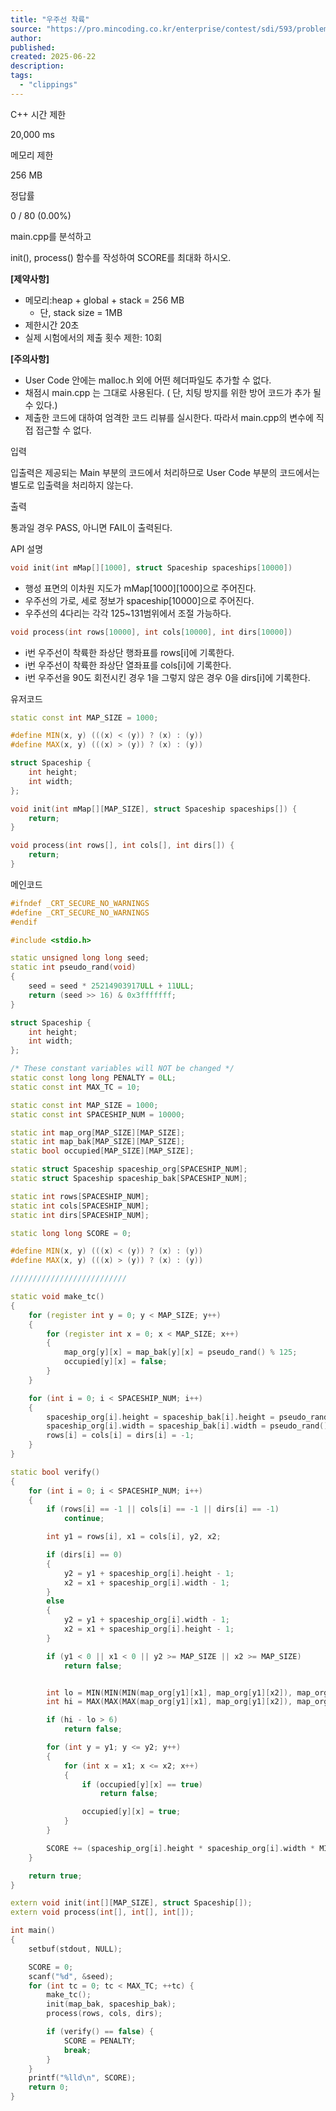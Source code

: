 ```yaml
---
title: "우주선 착륙"
source: "https://pro.mincoding.co.kr/enterprise/contest/sdi/593/problem/14490"
author:
published:
created: 2025-06-22
description:
tags:
  - "clippings"
---
```

C++ 시간 제한

20,000 ms

메모리 제한

256 MB

정답률

0 / 80 (0.00%)

main.cpp를 분석하고

init(), process() 함수를 작성하여 SCORE를 최대화 하시오.

**\[제약사항\]**

- 메모리:heap + global + stack = 256 MB
	- 단, stack size = 1MB
- 제한시간 20초
- 실제 시험에서의 제출 횟수 제한: 10회

**\[주의사항\]**

- User Code 안에는 malloc.h 외에 어떤 헤더파일도 추가할 수 없다.
- 채점시 main.cpp 는 그대로 사용된다. ( 단, 치팅 방지를 위한 방어 코드가 추가 될 수 있다.)
- 제출한 코드에 대하여 엄격한 코드 리뷰를 실시한다. 따라서 main.cpp의 변수에 직접 접근할 수 없다.

입력

입출력은 제공되는 Main 부분의 코드에서 처리하므로 User Code 부분의 코드에서는 별도로 입출력을 처리하지 않는다.

출력

통과일 경우 PASS, 아니면 FAIL이 출력된다.

API 설명

```cpp
void init(int mMap[][1000], struct Spaceship spaceships[10000])
```
- 행성 표면의 이차원 지도가 mMap\[1000\]\[1000\]으로 주어진다.
- 우주선의 가로, 세로 정보가 spaceship\[10000\]으로 주어진다.
- 우주선의 4다리는 각각 125~131범위에서 조절 가능하다.
```cpp
void process(int rows[10000], int cols[10000], int dirs[10000])
```
- i번 우주선이 착륙한 좌상단 행좌표를 rows\[i\]에 기록한다.
- i번 우주선이 착륙한 좌상단 열좌표를 cols\[i\]에 기록한다.
- i번 우주선을 90도 회전시킨 경우 1을 그렇지 않은 경우 0을 dirs\[i\]에 기록한다.

유저코드
```cpp
static const int MAP_SIZE = 1000;

#define MIN(x, y) (((x) < (y)) ? (x) : (y))
#define MAX(x, y) (((x) > (y)) ? (x) : (y))

struct Spaceship {
	int height;
	int width;
};

void init(int mMap[][MAP_SIZE], struct Spaceship spaceships[]) {
	return;
}

void process(int rows[], int cols[], int dirs[]) {
	return;
}
```

메인코드
```cpp
#ifndef _CRT_SECURE_NO_WARNINGS
#define _CRT_SECURE_NO_WARNINGS
#endif

#include <stdio.h>

static unsigned long long seed;
static int pseudo_rand(void)
{
	seed = seed * 25214903917ULL + 11ULL;
	return (seed >> 16) & 0x3fffffff;
}

struct Spaceship {
	int height;
	int width;
};

/* These constant variables will NOT be changed */
static const long long PENALTY = 0LL;
static const int MAX_TC = 10;

static const int MAP_SIZE = 1000;
static const int SPACESHIP_NUM = 10000;

static int map_org[MAP_SIZE][MAP_SIZE];
static int map_bak[MAP_SIZE][MAP_SIZE];
static bool occupied[MAP_SIZE][MAP_SIZE];

static struct Spaceship spaceship_org[SPACESHIP_NUM];
static struct Spaceship spaceship_bak[SPACESHIP_NUM];

static int rows[SPACESHIP_NUM];
static int cols[SPACESHIP_NUM];
static int dirs[SPACESHIP_NUM];

static long long SCORE = 0;

#define MIN(x, y) (((x) < (y)) ? (x) : (y))
#define MAX(x, y) (((x) > (y)) ? (x) : (y))

//////////////////////////

static void make_tc()
{
	for (register int y = 0; y < MAP_SIZE; y++)
	{
		for (register int x = 0; x < MAP_SIZE; x++)
		{
			map_org[y][x] = map_bak[y][x] = pseudo_rand() % 125;
			occupied[y][x] = false;
		}
	}

	for (int i = 0; i < SPACESHIP_NUM; i++)
	{
		spaceship_org[i].height = spaceship_bak[i].height = pseudo_rand() % 4 + 2;
		spaceship_org[i].width = spaceship_bak[i].width = pseudo_rand() % 4 + 2;
		rows[i] = cols[i] = dirs[i] = -1;
	}
}

static bool verify()
{
	for (int i = 0; i < SPACESHIP_NUM; i++)
	{
		if (rows[i] == -1 || cols[i] == -1 || dirs[i] == -1)
			continue;

		int y1 = rows[i], x1 = cols[i], y2, x2;

		if (dirs[i] == 0)
		{
			y2 = y1 + spaceship_org[i].height - 1;
			x2 = x1 + spaceship_org[i].width - 1;
		}
		else
		{
			y2 = y1 + spaceship_org[i].width - 1;
			x2 = x1 + spaceship_org[i].height - 1;
		}

		if (y1 < 0 || x1 < 0 || y2 >= MAP_SIZE || x2 >= MAP_SIZE)
			return false;


		int lo = MIN(MIN(MIN(map_org[y1][x1], map_org[y1][x2]), map_org[y2][x1]), map_org[y2][x2]);
		int hi = MAX(MAX(MAX(map_org[y1][x1], map_org[y1][x2]), map_org[y2][x1]), map_org[y2][x2]);

		if (hi - lo > 6)
			return false;

		for (int y = y1; y <= y2; y++)
		{
			for (int x = x1; x <= x2; x++)
			{
				if (occupied[y][x] == true)
					return false;

				occupied[y][x] = true;
			}
		}

		SCORE += (spaceship_org[i].height * spaceship_org[i].width * MIN(spaceship_org[i].height, spaceship_org[i].width));
	}

	return true;
}

extern void init(int[][MAP_SIZE], struct Spaceship[]);
extern void process(int[], int[], int[]);

int main()
{
	setbuf(stdout, NULL);

	SCORE = 0;
	scanf("%d", &seed);
	for (int tc = 0; tc < MAX_TC; ++tc) {
		make_tc();
		init(map_bak, spaceship_bak);
		process(rows, cols, dirs);

		if (verify() == false) {
			SCORE = PENALTY;
			break;
		}
	}
	printf("%lld\n", SCORE);
	return 0;
}
```
